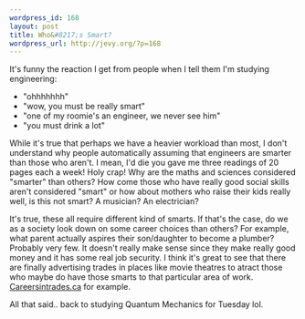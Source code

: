 ```yaml
--- 
wordpress_id: 168
layout: post
title: Who&#8217;s Smart?
wordpress_url: http://jevy.org/?p=168
---
```

It's funny the reaction I get from people when I tell them I'm studying engineering:
* "ohhhhhhh"
* "wow, you must be really smart"
* "one of my roomie's an engineer, we never see him"
* "you must drink a lot"

While it's true that perhaps we have a heavier workload than most, I don't understand why people automatically assuming that engineers are smarter than those who aren't.  I mean, I'd die you gave me three readings of 20 pages each a week!  Holy crap!  Why are the maths and sciences considered "smarter" than others?  How come those who have really good social skills aren't considered "smart" or how about mothers who raise their kids really well, is this not smart?  A musician?  An electrician?

It's true, these all require different kind of smarts.  If that's the case, do we as a society look down on some career choices than others?  For example, what parent actually aspires their son/daughter to become a plumber?  Probably very few.  It doesn't really make sense since they make really good money and it has some real job security.  I think it's great to see that there are finally advertising trades in places like movie theatres to atract those who maybe do have those smarts to that particular area of work.  <a href="http://www.careersintrades.ca/">Careersintrades.ca</a> for example.

All that said.. back to studying Quantum Mechanics for Tuesday lol.

